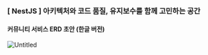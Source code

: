 ### [ NestJS ] 아키텍처와 코드 품질, 유지보수를 함께 고민하는 공간

#### 커뮤니티 서비스 ERD 초안 (한글 버전)
![Untitled](https://github.com/user-attachments/assets/56fac1f1-86a9-460d-8f11-fca4af9cc8a9)
